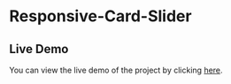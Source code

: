# Responsive-Card-Slider
## Live Demo

You can view the live demo of the project by clicking [here](https://polite-gingersnap-e4d3ba.netlify.app/).
